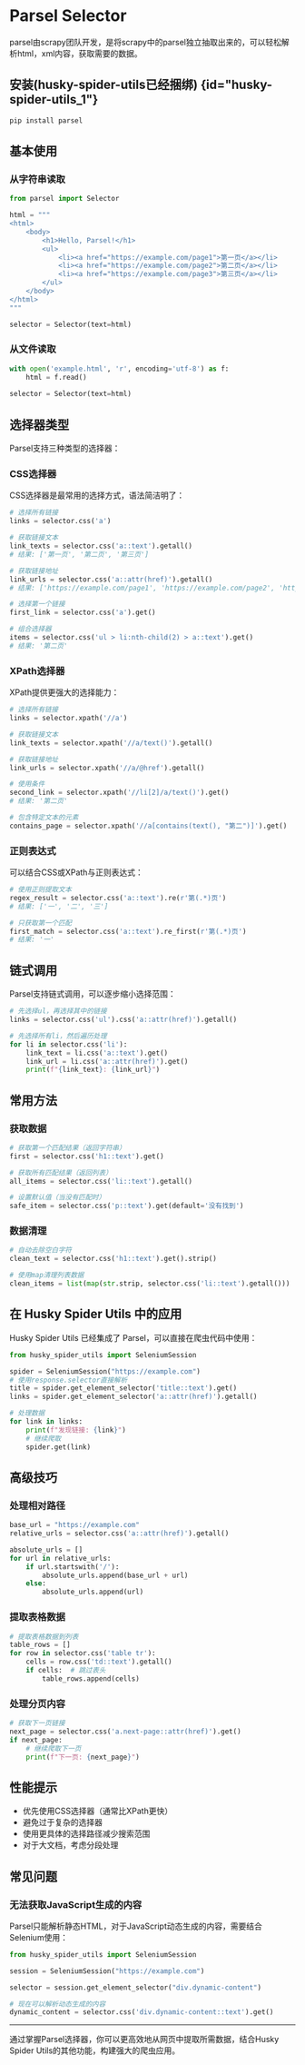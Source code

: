 # Parsel Selector

parsel由scrapy团队开发，是将scrapy中的parsel独立抽取出来的，可以轻松解析html，xml内容，获取需要的数据。

## 安装(husky-spider-utils已经捆绑) {id="husky-spider-utils_1"}

```bash
pip install parsel
```

## 基本使用

### 从字符串读取

```python
from parsel import Selector

html = """
<html>
    <body>
        <h1>Hello, Parsel!</h1>
        <ul>
            <li><a href="https://example.com/page1">第一页</a></li>
            <li><a href="https://example.com/page2">第二页</a></li>
            <li><a href="https://example.com/page3">第三页</a></li>
        </ul>
    </body>
</html>
"""

selector = Selector(text=html)
```

### 从文件读取

```python
with open('example.html', 'r', encoding='utf-8') as f:
    html = f.read()
    
selector = Selector(text=html)
```

## 选择器类型

Parsel支持三种类型的选择器：

### CSS选择器

CSS选择器是最常用的选择方式，语法简洁明了：

```python
# 选择所有链接
links = selector.css('a')

# 获取链接文本
link_texts = selector.css('a::text').getall()
# 结果: ['第一页', '第二页', '第三页']

# 获取链接地址
link_urls = selector.css('a::attr(href)').getall()
# 结果: ['https://example.com/page1', 'https://example.com/page2', 'https://example.com/page3']

# 选择第一个链接
first_link = selector.css('a').get()

# 组合选择器
items = selector.css('ul > li:nth-child(2) > a::text').get()
# 结果: '第二页'
```

### XPath选择器

XPath提供更强大的选择能力：

```python
# 选择所有链接
links = selector.xpath('//a')

# 获取链接文本
link_texts = selector.xpath('//a/text()').getall()

# 获取链接地址
link_urls = selector.xpath('//a/@href').getall()

# 使用条件
second_link = selector.xpath('//li[2]/a/text()').get()
# 结果: '第二页'

# 包含特定文本的元素
contains_page = selector.xpath('//a[contains(text(), "第二")]').get()
```

### 正则表达式

可以结合CSS或XPath与正则表达式：

```python
# 使用正则提取文本
regex_result = selector.css('a::text').re(r'第(.*)页')
# 结果: ['一', '二', '三']

# 只获取第一个匹配
first_match = selector.css('a::text').re_first(r'第(.*)页')
# 结果: '一'
```

## 链式调用

Parsel支持链式调用，可以逐步缩小选择范围：

```python
# 先选择ul，再选择其中的链接
links = selector.css('ul').css('a::attr(href)').getall()

# 先选择所有li，然后遍历处理
for li in selector.css('li'):
    link_text = li.css('a::text').get()
    link_url = li.css('a::attr(href)').get()
    print(f"{link_text}: {link_url}")
```

## 常用方法

### 获取数据

```python
# 获取第一个匹配结果（返回字符串）
first = selector.css('h1::text').get()

# 获取所有匹配结果（返回列表）
all_items = selector.css('li::text').getall()

# 设置默认值（当没有匹配时）
safe_item = selector.css('p::text').get(default='没有找到')
```

### 数据清理

```python
# 自动去除空白字符
clean_text = selector.css('h1::text').get().strip()

# 使用map清理列表数据
clean_items = list(map(str.strip, selector.css('li::text').getall()))
```

## 在 Husky Spider Utils 中的应用

Husky Spider Utils 已经集成了 Parsel，可以直接在爬虫代码中使用：

```python
from husky_spider_utils import SeleniumSession

spider = SeleniumSession("https://example.com")
# 使用response.selector直接解析
title = spider.get_element_selector('title::text').get()
links = spider.get_element_selector('a::attr(href)').getall()

# 处理数据
for link in links:
    print(f"发现链接: {link}")
    # 继续爬取
    spider.get(link)
```

## 高级技巧

### 处理相对路径

```python
base_url = "https://example.com"
relative_urls = selector.css('a::attr(href)').getall()

absolute_urls = []
for url in relative_urls:
    if url.startswith('/'):
        absolute_urls.append(base_url + url)
    else:
        absolute_urls.append(url)
```

### 提取表格数据

```python
# 提取表格数据到列表
table_rows = []
for row in selector.css('table tr'):
    cells = row.css('td::text').getall()
    if cells:  # 跳过表头
        table_rows.append(cells)
```

### 处理分页内容

```python
# 获取下一页链接
next_page = selector.css('a.next-page::attr(href)').get()
if next_page:
    # 继续爬取下一页
    print(f"下一页: {next_page}")
```

## 性能提示

- 优先使用CSS选择器（通常比XPath更快）
- 避免过于复杂的选择器
- 使用更具体的选择路径减少搜索范围
- 对于大文档，考虑分段处理

## 常见问题

### 无法获取JavaScript生成的内容

Parsel只能解析静态HTML，对于JavaScript动态生成的内容，需要结合Selenium使用：

```python
from husky_spider_utils import SeleniumSession

session = SeleniumSession("https://example.com")

selector = session.get_element_selector("div.dynamic-content")

# 现在可以解析动态生成的内容
dynamic_content = selector.css('div.dynamic-content::text').get()
```

---

通过掌握Parsel选择器，你可以更高效地从网页中提取所需数据，结合Husky Spider Utils的其他功能，构建强大的爬虫应用。